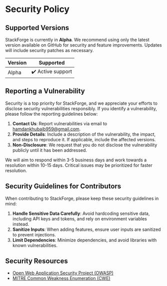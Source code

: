 # Security Policy

## Supported Versions

StackForge is currently in **Alpha**. We recommend using only the latest version available on GitHub for security and feature improvements. Updates will include security patches as necessary.

| Version | Supported          |
| ------- | ------------------ |
| Alpha   | ✔️ Active support |

## Reporting a Vulnerability

Security is a top priority for StackForge, and we appreciate your efforts to disclose security vulnerabilities responsibly. If you identify a vulnerability, please follow the reporting guidelines below:

1. **Contact Us**: Report vulnerabilities via email to [hamdankhubaib959@gmail.com](mailto:hamdankhubaib959@gmail.com).
2. **Provide Details**: Include a description of the vulnerability, the impact, and steps to reproduce it. If applicable, include the affected versions.
3. **Non-Disclosure**: We request that you do not disclose the vulnerability publicly until it has been addressed.

We will aim to respond within 3-5 business days and work towards a resolution within 10-15 days. Critical issues may be prioritized for faster resolution.

## Security Guidelines for Contributors

When contributing to StackForge, please keep these security guidelines in mind:

1. **Handle Sensitive Data Carefully**: Avoid hardcoding sensitive data, including API keys and tokens, and rely on environment variables instead.
2. **Sanitize Inputs**: When adding features, ensure user inputs are sanitized to prevent injections.
3. **Limit Dependencies**: Minimize dependencies, and avoid libraries with known vulnerabilities.

## Security Resources

- [Open Web Application Security Project (OWASP)](https://owasp.org/)
- [MITRE Common Weakness Enumeration (CWE)](https://cwe.mitre.org/)